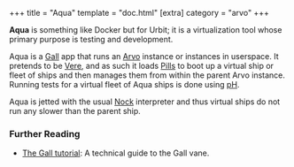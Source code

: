 +++
title = "Aqua"
template = "doc.html"
[extra]
category = "arvo"
+++

**Aqua** is something like Docker but for Urbit; it is a virtualization tool whose primary purpose is testing and development.

Aqua is a [Gall](/docs/glossary/gall) app that runs an [Arvo](/docs/glossary/arvo) instance or instances in userspace. It pretends to be [Vere](/docs/glossary/vere), and as such it loads [Pills](/docs/glossary/pill) to boot up a virtual ship or fleet of ships and then manages them from within the parent Arvo instance. Running tests for a virtual fleet of Aqua ships is done using [pH](/docs/glossary/ph).

Aqua is jetted with the usual [Nock](/docs/glossary/nock) interpreter and thus virtual ships do not run any slower than the parent ship.

### Further Reading

- [The Gall tutorial](/docs/userspace/gall/gall): A technical guide to the Gall vane.

